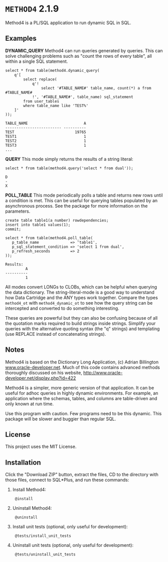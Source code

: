 `METHOD4` 2.1.9
============

Method4 is a PL/SQL application to run dynamic SQL in SQL.

## Examples

**DYNAMIC_QUERY** Method4 can run queries generated by queries.  This can solve challenging problems such as "count the rows of every table", all within a single SQL statement.

    select * from table(method4.dynamic_query(
        q'[
            select replace(
                q'!
                    select '#TABLE_NAME#' table_name, count(*) a from #TABLE_NAME#
                !', '#TABLE_NAME#', table_name) sql_statement
            from user_tables
            where table_name like 'TEST%'
        ]'
    ));
    
    TABLE_NAME                         A
    ------------------------- ----------
    TEST                           19765
    TEST1                              1
    TEST2                              1
    TEST3                              1
    ...

**QUERY** This mode simply returns the results of a string literal:

    select * from table(method4.query('select * from dual'));
    
    D
    -
    X

**POLL_TABLE** This mode periodically polls a table and returns new rows until a condition is met.  This can be useful for querying tables populated by an asynchronous process.  See the package for more information on the parameters.

    create table table1(a number) rowdependencies;
    insert into table1 values(1);
    commit;
    
    select * from table(method4.poll_table(
       p_table_name              => 'table1',
       p_sql_statement_condition => 'select 1 from dual',
       p_refresh_seconds         => 2
    ));
    
    Results:
             A
    ----------
             1

All modes convert LONGs to CLOBs, which can be helpful when querying the data dictionary.  The string-literal-mode is a good way to understand how Data Cartridge and the ANY types work together.  Compare the types `method4_ot` with `method4_dynamic_ot` to see how the query string can be intercepted and converted to do something interesting.

These queries are powerful but they can also be confusing because of all the quotation marks required to build strings inside strings.  Simplify your queries with the alternative quoting syntax (the "q" strings) and templating (use REPLACE instead of concatenating strings).

## Notes

Method4 is based on the Dictionary Long Application, (c) Adrian Billington www.oracle-developer.net.  Much of this code contains advanced methods thoroughly discussed on his website, http://www.oracle-developer.net/display.php?id=422

Method4 is a simpler, more generic version of that application.  It can be useful for adhoc queries in highly dynamic environments.  For example, an application where the schemas, tables, and columns are table-driven and only known at run time.

Use this program with caution.  Few programs need to be this dynamic.  This package will be slower and buggier than regular SQL.

## License

This project uses the MIT License.

## Installation

Click the "Download ZIP" button, extract the files, CD to the directory with those files, connect to SQL*Plus, and run these commands:

1. Install Method4:

        @install

2. Uninstall Method4:

        @uninstall

3. Install unit tests (optional, only useful for development):

        @tests/install_unit_tests

4. Uninstall unit tests (optional, only useful for development):

        @tests/uninstall_unit_tests
